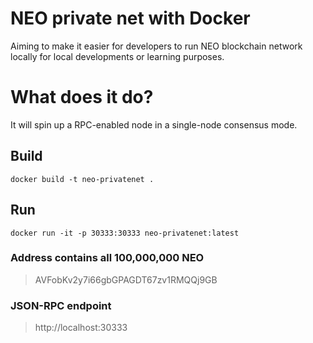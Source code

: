 # NEO private net with Docker
Aiming to make it easier for developers to run NEO blockchain network locally for local developments or learning purposes.

# What does it do?
It will spin up a RPC-enabled node in a single-node consensus mode.

## Build
`docker build -t neo-privatenet .`

## Run
`docker run -it -p 30333:30333 neo-privatenet:latest`

### Address contains all 100,000,000 NEO
> AVFobKv2y7i66gbGPAGDT67zv1RMQQj9GB

### JSON-RPC endpoint
> http://localhost:30333
